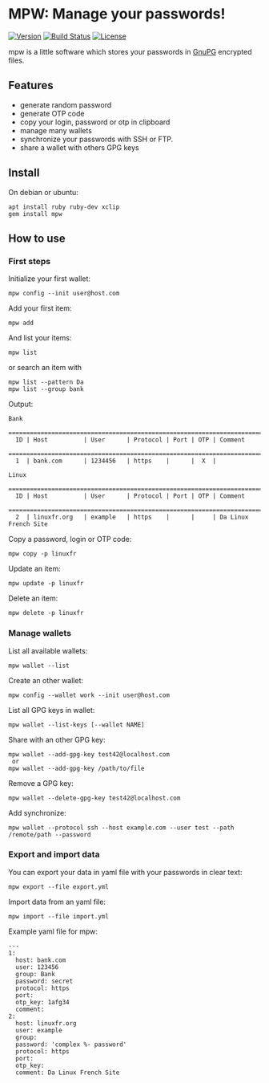 # MPW: Manage your passwords!
[![Version](https://img.shields.io/badge/latest_version-4.0.0-green.svg)](https://github.com/nishiki/manage-password/releases)
[![Build Status](https://travis-ci.org/nishiki/manage-password.svg?branch=master)](https://travis-ci.org/nishiki/manage-password)
[![License](https://img.shields.io/badge/license-GPL--2.0-blue.svg)](https://github.com/nishiki/manage-password/blob/master/LICENSE)

mpw is a little software which stores your passwords in [GnuPG](http://www.gnupg.org/) encrypted files.

## Features

 * generate random password
 * generate OTP code
 * copy your login, password or otp in clipboard
 * manage many wallets
 * synchronize your passwords with SSH or FTP.
 * share a wallet with others GPG keys

## Install

On debian or ubuntu:
```
apt install ruby ruby-dev xclip
gem install mpw
```

## How to use
### First steps

Initialize your first wallet:
```
mpw config --init user@host.com
```

Add your first item:
```
mpw add
```

And list your items:
```
mpw list
```
or search an item with
```
mpw list --pattern Da
mpw list --group bank
```

Output:
```
Bank
 ==============================================================================
  ID | Host          | User      | Protocol | Port | OTP | Comment                
 ==============================================================================
  1  | bank.com      | 1234456   | https    |      |  X  |                        

Linux
 ==============================================================================
  ID | Host          | User      | Protocol | Port | OTP | Comment                
 ==============================================================================
  2  | linuxfr.org   | example   | https    |      |     | Da Linux French Site

```

Copy a password, login or OTP code:
```
mpw copy -p linuxfr
```

Update an item:
```
mpw update -p linuxfr
```

Delete an item:
```
mpw delete -p linuxfr
```

### Manage wallets

List all available wallets:
```
mpw wallet --list
```

Create an other wallet:
```
mpw config --wallet work --init user@host.com
```

List all GPG keys in wallet:
```
mpw wallet --list-keys [--wallet NAME]
```

Share with an other GPG key:
```
mpw wallet --add-gpg-key test42@localhost.com
 or
mpw wallet --add-gpg-key /path/to/file
```

Remove a GPG key:
```
mpw wallet --delete-gpg-key test42@localhost.com
```

Add synchronize:
```
mpw wallet --protocol ssh --host example.com --user test --path /remote/path --password
```

### Export and import data

You can export your data in yaml file with your passwords in clear text:
```
mpw export --file export.yml
```

Import data from an yaml file:
```
mpw import --file import.yml
```

Example yaml file for mpw:

```
---
1:
  host: bank.com
  user: 123456
  group: Bank
  password: secret
  protocol: https
  port: 
  otp_key: 1afg34
  comment: 
2:
  host: linuxfr.org
  user: example
  group: 
  password: 'complex %- password'
  protocol: https
  port: 
  otp_key: 
  comment: Da Linux French Site
```
